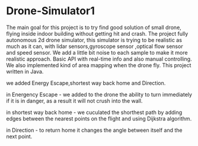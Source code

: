 # Drone-Simulator1
The main goal for this project is to try find good solution of small drone, flying inside indoor building without getting hit and crash. The project fully autonomous 2d drone simulator, this simulator is trying to be realistic as much as it can, with lidar sensors,gyroscope sensor ,optical flow sensor and speed sensor. We add a little bit noise to each sample to make it more realistic approach. Basic API with real-time info and also manual controlling. We also implemented kind of area mapping when the drone fly. This project written in Java.

we added Energy Escape,shortest way back home and Direction. 

in Energency Escape -  we added to the drone the ability to turn immediately if it is in danger, as a result it will not crush into the wall.

in shortest way back home  - we cuculated the shorthest path by adding edges between the nearest points on the flight and using Dijkstra algorithm.

in Direction -  to return home it changes the angle between itself and the next point.
